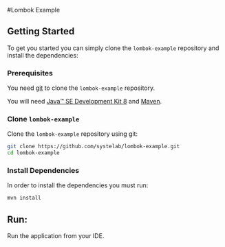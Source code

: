 #Lombok Example


## Getting Started

To get you started you can simply clone the `lombok-example` repository and install the dependencies:

### Prerequisites

You need [git][git] to clone the `lombok-example` repository.

You will need [Java™ SE Development Kit 8][jdk-download] and [Maven][maven].

### Clone `lombok-example`

Clone the `lombok-example` repository using git:

```bash
git clone https://github.com/systelab/lombok-example.git
cd lombok-example
```

### Install Dependencies

In order to install the dependencies you must run:

```bash
mvn install
```


## Run:

Run the application from your IDE.


[git]: https://git-scm.com/
[maven]: https://maven.apache.org/download.cgi
[jdk-download]: http://www.oracle.com/technetwork/java/javase/downloads